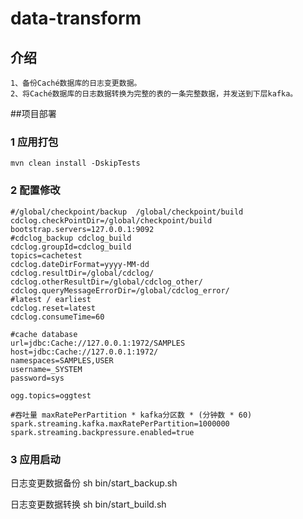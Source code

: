 data-transform
===========
## 介绍
    1、备份Caché数据库的日志变更数据。
    2、将Caché数据库的日志数据转换为完整的表的一条完整数据，并发送到下层kafka。
##项目部署
### 1 应用打包

```shell script
mvn clean install -DskipTests
```
### 2 配置修改
```properties
#/global/checkpoint/backup  /global/checkpoint/build
cdclog.checkPointDir=/global/checkpoint/build
bootstrap.servers=127.0.0.1:9092
#cdclog_backup cdclog_build
cdclog.groupId=cdclog_build
topics=cachetest
cdclog.dateDirFormat=yyyy-MM-dd
cdclog.resultDir=/global/cdclog/
cdclog.otherResultDir=/global/cdclog_other/
cdclog.queryMessageErrorDir=/global/cdclog_error/
#latest / earliest
cdclog.reset=latest
cdclog.consumeTime=60

#cache database
url=jdbc:Cache://127.0.0.1:1972/SAMPLES
host=jdbc:Cache://127.0.0.1:1972/
namespaces=SAMPLES,USER
username=_SYSTEM
password=sys

ogg.topics=oggtest

#吞吐量 maxRatePerPartition * kafka分区数 * (分钟数 * 60)
spark.streaming.kafka.maxRatePerPartition=1000000
spark.streaming.backpressure.enabled=true
```
### 3 应用启动
日志变更数据备份
    sh bin/start_backup.sh
    
日志变更数据转换
    sh bin/start_build.sh    
